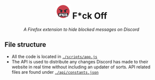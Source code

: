 <h1 align="center"> <img src="./assets/icon_48.png" /> F*ck Off </h1>

<div align="center">
<em>
A Firefox extension to hide blocked messages on Discord
</em>
</div>

## File structure

* All the code is located in [`./scripts/app.js`](./scripts/app.js)
* The API is used to distribute any changes Discord has made to their website in real time without including an updater of sorts. API related files are found under [`./api/constants.json`](./api/constants.json)
